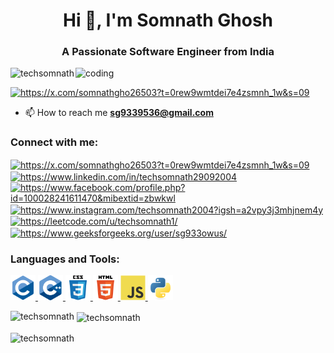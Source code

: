 <h1 align="center">Hi 👋, I'm Somnath Ghosh</h1>
<h3 align="center">A Passionate Software Engineer from India</h3>

<img align="right" alt="coding" width="400" float="right" src= "https://camo.githubusercontent.com/19db51af5f90f1b152bc0b9078f5fe97053955be5074f03f17019c70345bdcdb/68747470733a2f2f6d69726f2e6d656469756d2e636f6d2f6d61782f313336302f302a37513379765349765f7430696f4a2d5a2e676966">


<p align="left"> <img src="https://komarev.com/ghpvc/?username=techsomnath&label=Profile%20views&color=0e75b6&style=flat" alt="techsomnath" /> </p>

<p align="left"> <a href="https://twitter.com/https://x.com/somnathgho26503?t=0rew9wmtdei7e4zsmnh_1w&s=09" target="blank"><img src="https://img.shields.io/twitter/follow/https://x.com/somnathgho26503?t=0rew9wmtdei7e4zsmnh_1w&s=09?logo=twitter&style=for-the-badge" alt="https://x.com/somnathgho26503?t=0rew9wmtdei7e4zsmnh_1w&s=09" /></a> </p>

- 📫 How to reach me **sg9339536@gmail.com**

<h3 align="left">Connect with me:</h3>
<p align="left">
<a href="https://twitter.com/https://x.com/somnathgho26503?t=0rew9wmtdei7e4zsmnh_1w&s=09" target="blank"><img align="center" src="https://raw.githubusercontent.com/rahuldkjain/github-profile-readme-generator/master/src/images/icons/Social/twitter.svg" alt="https://x.com/somnathgho26503?t=0rew9wmtdei7e4zsmnh_1w&s=09" height="30" width="40" /></a>
<a href="https://linkedin.com/in/https://www.linkedin.com/in/techsomnath29092004" target="blank"><img align="center" src="https://raw.githubusercontent.com/rahuldkjain/github-profile-readme-generator/master/src/images/icons/Social/linked-in-alt.svg" alt="https://www.linkedin.com/in/techsomnath29092004" height="30" width="40" /></a>
<a href="https://fb.com/https://www.facebook.com/profile.php?id=100028241611470&mibextid=zbwkwl" target="blank"><img align="center" src="https://raw.githubusercontent.com/rahuldkjain/github-profile-readme-generator/master/src/images/icons/Social/facebook.svg" alt="https://www.facebook.com/profile.php?id=100028241611470&mibextid=zbwkwl" height="30" width="40" /></a>
<a href="https://instagram.com/https://www.instagram.com/techsomnath2004?igsh=a2vpy3j3mhjnem4y" target="blank"><img align="center" src="https://raw.githubusercontent.com/rahuldkjain/github-profile-readme-generator/master/src/images/icons/Social/instagram.svg" alt="https://www.instagram.com/techsomnath2004?igsh=a2vpy3j3mhjnem4y" height="30" width="40" /></a>
<a href="https://www.leetcode.com/https://leetcode.com/u/techsomnath1/" target="blank"><img align="center" src="https://raw.githubusercontent.com/rahuldkjain/github-profile-readme-generator/master/src/images/icons/Social/leet-code.svg" alt="https://leetcode.com/u/techsomnath1/" height="30" width="40" /></a>
<a href="https://auth.geeksforgeeks.org/user/https://www.geeksforgeeks.org/user/sg933owus/" target="blank"><img align="center" src="https://raw.githubusercontent.com/rahuldkjain/github-profile-readme-generator/master/src/images/icons/Social/geeks-for-geeks.svg" alt="https://www.geeksforgeeks.org/user/sg933owus/" height="30" width="40" /></a>
</p>

<h3 align="left">Languages and Tools:</h3>
<p align="left"> <a href="https://www.cprogramming.com/" target="_blank" rel="noreferrer"> <img src="https://raw.githubusercontent.com/devicons/devicon/master/icons/c/c-original.svg" alt="c" width="40" height="40"/> </a> <a href="https://www.w3schools.com/cpp/" target="_blank" rel="noreferrer"> <img src="https://raw.githubusercontent.com/devicons/devicon/master/icons/cplusplus/cplusplus-original.svg" alt="cplusplus" width="40" height="40"/> </a> <a href="https://www.w3schools.com/css/" target="_blank" rel="noreferrer"> <img src="https://raw.githubusercontent.com/devicons/devicon/master/icons/css3/css3-original-wordmark.svg" alt="css3" width="40" height="40"/> </a> <a href="https://www.w3.org/html/" target="_blank" rel="noreferrer"> <img src="https://raw.githubusercontent.com/devicons/devicon/master/icons/html5/html5-original-wordmark.svg" alt="html5" width="40" height="40"/> </a> <a href="https://developer.mozilla.org/en-US/docs/Web/JavaScript" target="_blank" rel="noreferrer"> <img src="https://raw.githubusercontent.com/devicons/devicon/master/icons/javascript/javascript-original.svg" alt="javascript" width="40" height="40"/> </a> <a href="https://www.python.org" target="_blank" rel="noreferrer"> <img src="https://raw.githubusercontent.com/devicons/devicon/master/icons/python/python-original.svg" alt="python" width="40" height="40"/> </a> </p>

<p><img align="left" src="https://github-readme-stats.vercel.app/api/top-langs?username=techsomnath&show_icons=true&locale=en&layout=compact" alt="techsomnath" /></p>

<p>&nbsp;<img align="center" src="https://github-readme-stats.vercel.app/api?username=techsomnath&show_icons=true&locale=en" alt="techsomnath" /></p>

<p><img align="center" src="https://github-readme-streak-stats.herokuapp.com/?user=techsomnath&" alt="techsomnath" /></p>

